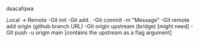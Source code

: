 dsacafqwa

Local -> Remote
-Git init
-Git add .
-Git commit -m "Message"
-Git remote add origin (github branch URL)
-Git origin upstream (bridge) [might need]
-Git push -u origin main [contains the upstream as a flag argument]
